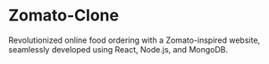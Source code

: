 # Zomato-Clone
Revolutionized online food ordering with a Zomato-inspired website, seamlessly developed using React, Node.js, and MongoDB.
